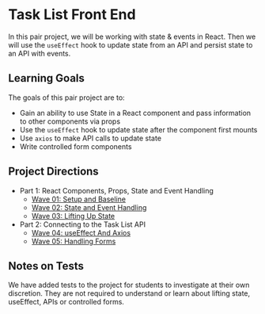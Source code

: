 # Task List Front End
In this pair project, we will be working with state & events in React.  Then we will use the `useEffect` hook to update state from an API and persist state to an API with events.

## Learning Goals

The goals of this pair project are to:

- Gain an ability to use State in a React component and pass information to other components via props
- Use the `useEffect` hook to update state after the component first mounts
- Use `axios` to make API calls to update state
- Write controlled form components


## Project Directions

- Part 1: React Components, Props, State and Event Handling
    - [Wave 01: Setup and Baseline](./project-docs/wave-01.md)
    - [Wave 02: State and Event Handling](./project-docs/wave-02.md)
    - [Wave 03: Lifting Up State](./project-docs/wave-03.md)
- Part 2: Connecting to the Task List API
    - [Wave 04: useEffect And Axios](./project-docs/wave-04.md)
    - [Wave 05: Handling Forms](./project-docs/wave-05.md)

## Notes on Tests

We have added tests to the project for students to investigate at their own discretion.  They are not required to understand or learn about lifting state, useEffect, APIs or controlled forms.
